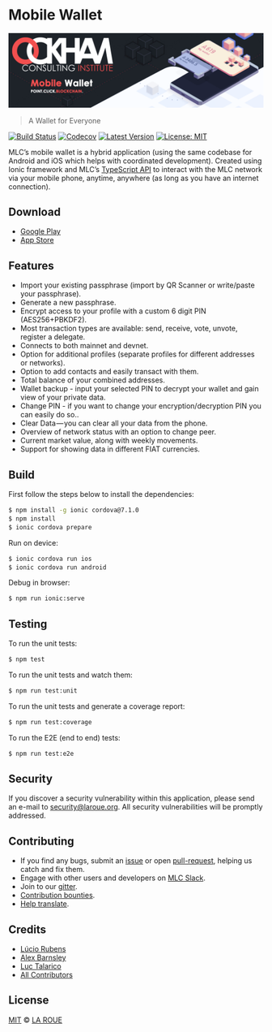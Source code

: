# Mobile Wallet

<p align="center">
    <img src="./banner.png" />
</p>

> A Wallet for Everyone

[![Build Status](https://badgen.now.sh/circleci/github/laroue/mobile-wallet)](https://circleci.com/gh/laroue/mobile-wallet)
[![Codecov](https://badgen.now.sh/codecov/c/github/laroue/mobile-wallet)](https://codecov.io/gh/laroue/mobile-wallet)
[![Latest Version](https://badgen.now.sh/github/release/laroue/mobile-wallet)](https://github.com/laroue/mobile-wallet/releases/latest)
[![License: MIT](https://badgen.now.sh/badge/license/MIT/green)](https://opensource.org/licenses/MIT)

MLC’s mobile wallet is a hybrid application (using the same codebase for Android and iOS which helps with coordinated development). Created using Ionic framework and MLC’s [TypeScript API](https://github.com/laroue/mlc-ts) to interact with the MLC network via your mobile phone, anytime, anywhere (as long as you have an internet connection).

## Download

- [Google Play](https://play.google.com/store/apps/details?id=io.mlc.wallet.mobile)
- [App Store](https://itunes.apple.com/us/app/mlc-mobile/id1324625967)

## Features

- Import your existing passphrase (import by QR Scanner or write/paste your passphrase).
- Generate a new passphrase.
- Encrypt access to your profile with a custom 6 digit PIN (AES256+PBKDF2).
- Most transaction types are available: send, receive, vote, unvote, register a delegate.
- Connects to both mainnet and devnet.
- Option for additional profiles (separate profiles for different addresses or networks).
- Option to add contacts and easily transact with them.
- Total balance of your combined addresses.
- Wallet backup - input your selected PIN to decrypt your wallet and gain view of your private data.
- Change PIN - if you want to change your encryption/decryption PIN you can easily do so..
- Clear Data — you can clear all your data from the phone.
- Overview of network status with an option to change peer.
- Current market value, along with weekly movements.
- Support for showing data in different FIAT currencies.

## Build

First follow the steps below to install the dependencies:

```bash
$ npm install -g ionic cordova@7.1.0
$ npm install
$ ionic cordova prepare
```

Run on device:

```bash
$ ionic cordova run ios
$ ionic cordova run android
```

Debug in browser:

```bash
$ npm run ionic:serve
```

## Testing

To run the unit tests:
```bash
$ npm test
```

To run the unit tests and watch them:
```bash
$ npm run test:unit
```

To run the unit tests and generate a coverage report:
```bash
$ npm run test:coverage
```

To run the E2E (end to end) tests:
```bash
$ npm run test:e2e
```

## Security

If you discover a security vulnerability within this application, please send an e-mail to security@laroue.org. All security vulnerabilities will be promptly addressed.

## Contributing

- If you find any bugs, submit an [issue](../../issues) or open [pull-request](../../pulls), helping us catch and fix them.
- Engage with other users and developers on [MLC Slack](https://laroue.org/slack/).
- Join to our [gitter](https://gitter.im/mlc-developers/Lobby).
- [Contribution bounties](https://docs.laroue.org/guidebook/contribution-guidelines/contributing.html).
- [Help translate](./TRANSLATING.md).

## Credits

- [Lúcio Rubens](https://github.com/luciorubeens)
- [Alex Barnsley](https://github.com/alexbarnsley)
- [Luc Talarico](https://github.com/laroue)
- [All Contributors](../../contributors)

## License

[MIT](LICENSE) © [LA ROUE](https://laroue.org)

